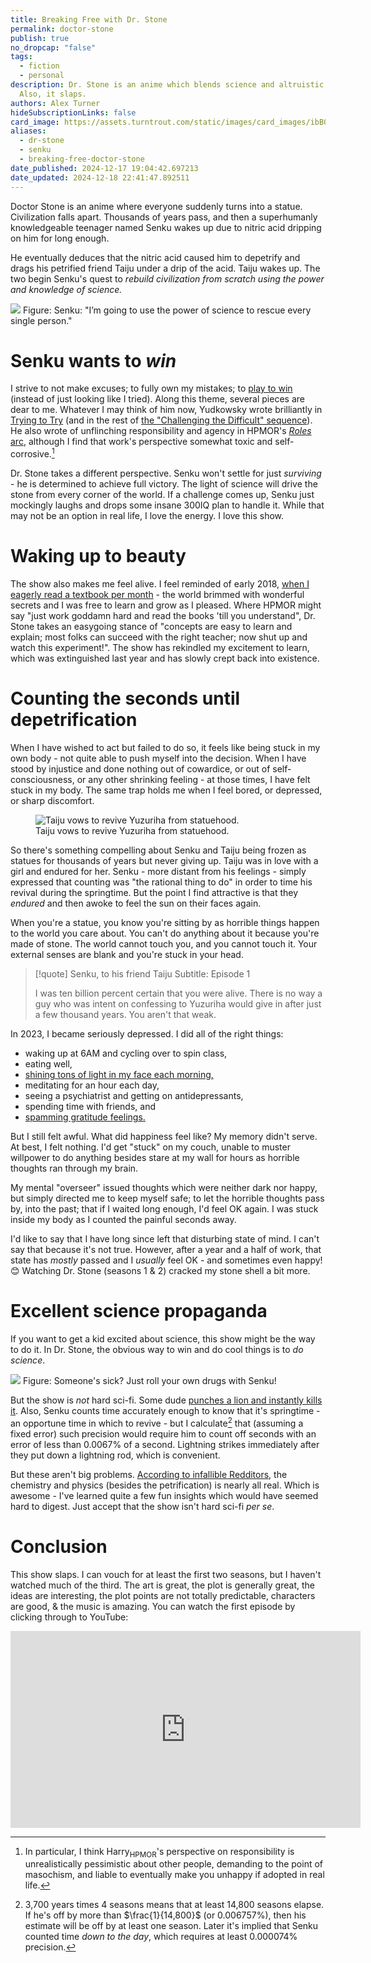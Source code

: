```yaml
---
title: Breaking Free with Dr. Stone
permalink: doctor-stone
publish: true
no_dropcap: "false"
tags:
  - fiction
  - personal
description: Dr. Stone is an anime which blends science and altruistic determination.
  Also, it slaps.
authors: Alex Turner
hideSubscriptionLinks: false
card_image: https://assets.turntrout.com/static/images/card_images/ibB0q34.png
aliases:
  - dr-stone
  - senku
  - breaking-free-doctor-stone
date_published: 2024-12-17 19:04:42.697213
date_updated: 2024-12-18 22:41:47.892511
---
```





Doctor Stone is an anime where everyone suddenly turns into a statue. Civilization falls apart. Thousands of years pass, and then a superhumanly knowledgeable teenager named Senku wakes up due to nitric acid dripping on him for long enough.

He eventually deduces that the nitric acid caused him to depetrify and drags his petrified friend Taiju under a drip of the acid. Taiju wakes up. The two begin Senku's quest to _rebuild civilization from scratch using the power and knowledge of science._

![](https://assets.turntrout.com/static/images/posts/11175928.avif)
Figure: Senku: "I’m going to use the power of science to rescue every single person."

# Senku wants to _win_

I strive to not make excuses; to fully own my mistakes; to [play to win](/emotionally-confronting-doom) (instead of just looking like I tried). Along this theme, several pieces are dear to me. Whatever I may think of him now, Yudkowsky wrote brilliantly in [Trying to Try](https://readthesequences.com/Trying-To-Try) (and in the rest of [the "Challenging the Difficult" sequence](https://www.readthesequences.com/Challenging-The-Difficult-Sequence)). He also wrote of unflinching responsibility and agency in HPMOR's [_Roles_ arc](https://hpmor.com/chapter/90), although I find that work's perspective somewhat toxic and self-corrosive.[^toxic]

[^toxic]: In particular, I think Harry<sub>HPMOR</sub>'s perspective on responsibility is unrealistically pessimistic about other people, demanding to the point of masochism, and liable to eventually make you unhappy if adopted in real life.

Dr. Stone takes a different perspective. Senku won't settle for just _surviving_ - he is determined to achieve full victory. The light of science will drive the stone from every corner of the world.  If a challenge comes up, Senku just mockingly laughs and drops some insane 300IQ plan to handle it. While that may not be an option in real life, I love the energy. I love this show.

# Waking up to beauty

The show also makes me feel alive. I feel reminded of early 2018, [when I eagerly read a textbook per month](/posts#becoming-stronger) - the world brimmed with wonderful secrets and I was free to learn and grow as I pleased. Where HPMOR might say "just work goddamn hard and read the books 'till you understand", Dr. Stone takes an easygoing stance of "concepts are easy to learn and explain; most folks can succeed with the right teacher; now shut up and watch this experiment!". The show has rekindled my excitement to learn, which was extinguished last year and has slowly crept back into existence.

# Counting the seconds until depetrification

When I have wished to act but failed to do so, it feels like being stuck in my own body - not quite able to push myself into the decision. When I have stood by injustice and done nothing out of cowardice, or out of self-consciousness, or any other shrinking feeling - at those times, I have felt stuck in my body. The same trap holds me when I feel bored, or depressed, or sharp discomfort.

<figure class="float-right">
<img src="https://assets.turntrout.com/static/images/posts/taiju_and_yuzuriha.avif" alt="Taiju vows to revive Yuzuriha from statuehood."/>
<figcaption>Taiju vows to revive Yuzuriha from statuehood.</figcaption>
</figure>

So there's something compelling about Senku and Taiju being frozen as statues for thousands of years but never giving up. Taiju was in love with a girl and endured for her. Senku - more distant from his feelings - simply expressed that counting was "the rational thing to do" in order to time his revival during the springtime. But the point I find attractive is that they _endured_ and then awoke to feel the sun on their faces again.

When you're a statue, you know you're sitting by as horrible things happen to the world you care about. You can't do anything about it because you're made of stone. The world cannot touch you, and you cannot touch it. Your external senses are blank and you're stuck in your head.

> [!quote] Senku, to his friend Taiju
> Subtitle: Episode 1
>
> I was ten billion percent certain that you were alive. There is no way a guy who was intent on confessing to Yuzuriha would give in after just a few thousand years. You aren't that weak.

In 2023, I became seriously depressed. I did all of the right things:
- waking up at 6AM and cycling over to spin class,
- eating well,
- [shining tons of light in my face each morning,](https://www.health.harvard.edu/blog/light-therapy-not-just-for-seasonal-depression-202210282840)
- meditating for an hour each day,
- seeing a psychiatrist and getting on antidepressants,
- spending time with friends, and
- [spamming gratitude feelings.](https://www.psychologytoday.com/us/blog/comfort-gratitude/202012/gratitude-protects-against-depression)

But I still felt awful. What did happiness feel like? My memory didn't serve. At best, I felt nothing. I'd get "stuck" on my couch, unable to muster willpower to do anything besides stare at my wall for hours as horrible thoughts ran through my brain.

My mental "overseer" issued thoughts which were neither dark nor happy, but simply directed me to keep myself safe; to let the horrible thoughts pass by, into the past; that if I waited long enough, I'd feel OK again. I was stuck inside my body as I counted the painful seconds away.

I'd like to say that I have long since left that disturbing state of mind. I can't say that because it's not true. However, after a year and a half of work, that state has _mostly_ passed and I _usually_ feel OK - and sometimes even happy! 😊 Watching Dr. Stone (seasons 1 & 2) cracked my stone shell a bit more.

# Excellent science propaganda

If you want to get a kid excited about science, this show might be the way to do it. In Dr. Stone, the obvious way to win and do cool things is to _do science_.

![](https://assets.turntrout.com/static/images/posts/senku_invents_sulfa.avif)
Figure: Someone's sick? Just roll your own drugs with Senku!

But the show is _not_ hard sci-fi. Some dude [punches a lion and instantly kills it](https://youtube.com/clip/UgkxiGuzKeb6FwX0_sgMax0qn7USppfjMdr1?si=bdmd5KRJ4N7DlXy7). Also, Senku counts time accurately enough to know that it's springtime - an opportune time in which to revive - but I calculate[^seconds] that (assuming a fixed error) such precision would require him to count off seconds with an error of less than 0.0067% of a second. Lightning strikes immediately after they put down a lightning rod, which is convenient.

But these aren't big problems. [According to infallible Redditors](https://www.reddit.com/r/DrStone/comments/oihl53/is_this_series_scientifically_accurate/), the chemistry and physics (besides the petrification) is nearly all real. Which is awesome - I've learned quite a few fun insights which would have seemed hard to digest. Just accept that the show isn't hard sci-fi _per se_.

[^seconds]: 3,700 years times 4 seasons means that at least 14,800 seasons elapse. If he's off by more than $\frac{1}{14,800}$ (or 0.006757%), then his estimate will be off by at least one season. Later it's implied that Senku counted time _down to the day_, which requires at least 0.000074% precision.

# Conclusion

This show slaps.  I can vouch for at least the first two seasons, but I haven't watched much of the third. The art is great, the plot is generally great, the ideas are interesting, the plot points are not totally predictable, characters are good, & the music is amazing. You can watch the first episode by clicking through to YouTube:

<iframe width="560" height="315" src="https://www.youtube.com/embed/SKfor6O-8hs?si=TBha47L4qRLmXHnQ" title="YouTube video player" frameborder="0" allow="accelerometer; autoplay; clipboard-write; encrypted-media; gyroscope; picture-in-picture; web-share" allowfullscreen referrerpolicy="strict-origin-when-cross-origin"></iframe>
